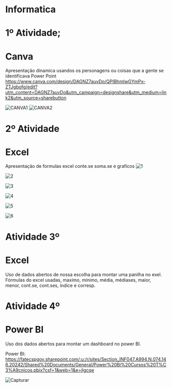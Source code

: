# Informatica

# 1º Atividade; 
# Canva
Apresentação dinamica usandos os personagens ou coisas que a gente se identificava Power Point
https://www.canva.com/design/DAGNZ7auvDo/QPIBhmIwGYmPx-ZTJgbofg/edit?utm_content=DAGNZ7auvDo&utm_campaign=designshare&utm_medium=link2&utm_source=sharebutton

![CANVA1](https://github.com/user-attachments/assets/164f68df-7641-4c87-aa98-df2dfac91ae7)
![CANVA2](https://github.com/user-attachments/assets/981994b9-af94-462d-96a1-5fe8fbe32507)

# 2º Atividade
# Excel
Apresentação de formulas excel conte.se soma.se e graficos 
![1](https://github.com/user-attachments/assets/e9d1b7b1-d7db-4aa1-af24-7dca727674a5)

![2](https://github.com/user-attachments/assets/d3d57524-3da5-4b14-9eb9-17a773d96e44)

![3](https://github.com/user-attachments/assets/b5565648-4f0e-40da-91ac-14e452f582d5)

![4](https://github.com/user-attachments/assets/8a0a9fae-d9f9-4ef2-8a26-253d19cc9dec)

![5](https://github.com/user-attachments/assets/a720cf65-4b8b-4fbe-b10d-6c7c957357c6)

![6](https://github.com/user-attachments/assets/bee1644d-714b-4991-b7a0-2e3226142f89)

# Atividade 3º 
# Excel
Uso de dados abertos de nossa escolha para montar uma panilha no exel.
Fórmulas do excel usadas, maxímo, mínimo, média, médiases, maior, menor, cont.se, cont.ses, índice e corresp.


# Atividade 4º
# Power BI
Uso dos dados abertos para montar um dashboard no power BI.

Power BI: https://fatecspgov.sharepoint.com/:u:/r/sites/Section_INF047.A994.N.074.146.20242/Shared%20Documents/General/Power%20Bi%20Cursos%20T%C3%A9cnicos.pbix?csf=1&web=1&e=jlgcqe

![Capturar](https://github.com/user-attachments/assets/3f0b85df-858d-4d8e-ae59-6ca4817bc5a4)
